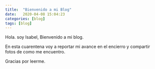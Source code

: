 ```yaml
---
title:  "Bienvenido a mi Blog"
date:   2020-04-08 15:04:23
categories: [blog]
tags: [blog]
---
```

Hola. soy Isabel, Bienvenido a mi blog.

En esta cuarentena voy a reportar mi avance en el encierro y compartir fotos de como me encuentro.

Gracias por leerme.


